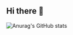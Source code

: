 ## Hi there 👋

![Anurag's GitHub stats](https://github-readme-stats.vercel.app/api?ryanpaulistaanuraghazra&show=reviews,discussions_started,discussions_answered,prs_merged,prs_merged_percentage)

<!--
**ryanpaulista/ryanpaulista** is a ✨ _special_ ✨ repository because its `README.md` (this file) appears on your GitHub profile.

Here are some ideas to get you started:

- 🔭 I’m currently working on ...
- 🌱 I’m currently learning ...
- 👯 I’m looking to collaborate on ...
- 🤔 I’m looking for help with ...
- 💬 Ask me about ...
- 📫 How to reach me: ...
- 😄 Pronouns: ...
- ⚡ Fun fact: ...
-->
